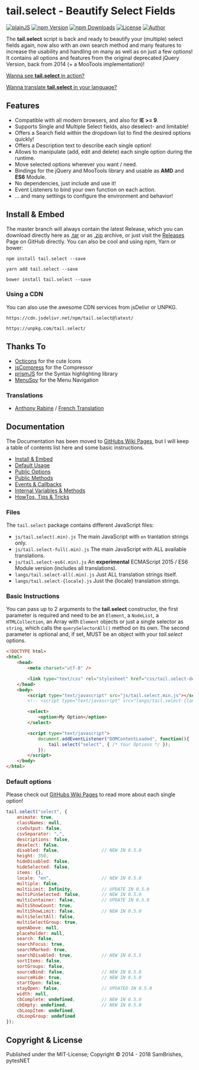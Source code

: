 tail.select - Beautify Select Fields
====================================
[![plainJS](https://s.pytes.net/cb2d2d94)](https://s.pytes.net/21d65dff)
[![npm Version](https://s.pytes.net/9e506510)](https://s.pytes.net/2a8c886a)
[![npm Downloads](https://s.pytes.net/3fd8be97)](https://s.pytes.net/2a8c886a)
[![License](https://s.pytes.net/8257ac72)](LICENSE.md)
[![Author](https://s.pytes.net/5542d1fa)](https://s.pytes.net/5be37d0a)

The **tail.select** script is back and ready to beautify your (multiple) select fields again, now
also with an own search method and many features to increase the usability and handling on many as
well as on just a few options! It contains all options and features from the original deprecated
jQuery Version, back from 2014 (+ a MooTools implementation)!

[Wanna see **tail.select** in action?](https://github.pytes.net/tail.select)

[Wanna translate **tail.select** in your language?](https://github.com/pytesNET/tail.select/wiki/Help-Translating)

Features
--------
-   Compatible with all modern browsers, and also for **IE >= 9**.
-   Supports Single and Multiple Select fields, also deselect- and limitable!
-   Offers a Search field within the dropdown list to find the desired options quickly!
-   Offers a Description text to describe each single option!
-   Allows to manipulate (add, edit and delete) each single option during the runtime.
-   Move selected options wherever you want / need.
-   Bindings for the jQuery and MooTools library and usable as **AMD** and **ES6** Module.
-   No dependencies, just include and use it!
-   Event Listeners to bind your own function on each action.
-   ... and many settings to configure the environment and behavior!

Install & Embed
---------------
The master branch will always contain the latest Release, which you can download directly here
as [.tar](https://github.com/pytesNET/tail.select/tarball/master) or as [.zip](https://github.com/pytesNET/tail.select/zipball/master)
archive, or just visit the [Releases](https://github.com/pytesNET/tail.select/releases) Page
on GitHub directly. You can also be cool and using npm, Yarn or bower:

```markup
npm install tail.select --save
```

```markup
yarn add tail.select --save
```

```markup
bower install tail.select --save
```

### Using a CDN
You can also use the awesome CDN services from jsDelivr or UNPKG.

```markup
https://cdn.jsdelivr.net/npm/tail.select@latest/
```

```markup
https://unpkg.com/tail.select/
```

Thanks To
---------
-   [Octicons](https://octicons.github.com/) for the cute Icons
-   [jsCompress](https://jscompress.com/) for the Compressor
-   [prismJS](https://prismjs.com) for the Syntax highlighting library
-   [MenuSpy](https://github.com/lcdsantos/menuspy) for the Menu Navigation

### Translations
-   [Anthony Rabine](https://github.com/arabine) / [French Translation](https://github.com/pytesNET/tail.select/issues/11)

Documentation
-------------
The Documentation has been moved to [GitHubs Wiki Pages](https://github.com/pytesNET/tail.select/wiki),
but I will keep a table of contents list here and some basic instructions.

-   [Install & Embed](https://www.github.com/pytesNET/tail.select/wiki/instructions)
-   [Default Usage](https://www.github.com/pytesNET/tail.select/wiki/default-usage)
-   [Public Options](https://www.github.com/pytesNET/tail.select/wiki/public-options)
-   [Public Methods](https://www.github.com/pytesNET/tail.select/wiki/public-methods)
-   [Events & Callbacks](https://www.github.com/pytesNET/tail.select/wiki/events-callbacks)
-   [Internal Variables & Methods](https://www.github.com/pytesNET/tail.select/wiki/internal)
-   [HowTos, Tips & Tricks](https://www.github.com/pytesNET/tail.select/wiki/How-Tos)

### Files
The `tail.select` package contains different JavaScript files:

-   `js/tail.select(.min).js` The main JavaScript with `en` tranlation strings only.
-   `js/tail.select-full(.min).js` The main JavaScript with ALL available translations.
-   `js/tail.select-es6(.min).js` An **experimental** ECMAScript 2015 / ES6 Module version (includes all translations).
-   `langs/tail.select-all(.min).js` Just ALL translation strings itself.
-   `langs/tail.select-{locale}.js` Just the {locale} translation strings.

### Basic Instructions
You can pass up to 2 arguments to the **tail.select** constructor, the first parameter is required
and need to be an `Element`, a `NodeList`, a `HTMLCollection`, an Array with `Element` objects or
just a single selector as `string`, which calls the `querySelectorAll()` method on its own. The
second parameter is optional and, if set, MUST be an object with your *tail.select* options.

```html
<!DOCTYPE html>
<html>
    <head>
        <meta charset="utf-8" />

        <link type="text/css" rel="stylesheet" href="css/tail.select-default.css" />
    </head>
    <body>
        <script type="text/javascript" src="js/tail.select.min.js"></script>
        <!-- <script type="text/javascript" src="langs/tail.select-{lang}.js"></script> -->

        <select>
            <option>My Option</option>
        </select>

        <script type="text/javascript">
            document.addEventListener("DOMContentLoaded", function(){
                tail.select("select", { /* Your Options */ });
            });
        </script>
    </body>
</html>
```

### Default options
Please check out [GitHubs Wiki Pages](https://github.com/pytesNET/tail.select/wiki) to read more
about each single option!

```javascript
tail.select("select", {
    animate: true,
    classNames: null,
    csvOutput: false,
    csvSeparator: ",",
    descriptions: false,
    deselect: false,
    disabled: false,                // NEW IN 0.5.0
    height: 350,
    hideDisabled: false,
    hideSelected: false,
    items: {},
    locale: "en",                   // NEW IN 0.5.0
    multiple: false,
    multiLimit: Infinity,           // UPDATE IN 0.5.0
    multiPinSelected: false,        // NEW IN 0.5.0
    multiContainer: false,          // UPDATE IN 0.5.0
    multiShowCount: true,
    multiShowLimit: false,          // NEW IN 0.5.0
    multiSelectAll: false,
    multiSelectGroup: true,
    openAbove: null,
    placeholder: null,
    search: false,
    searchFocus: true,
    searchMarked: true,
    searchDisabled: true,           // NEW IN 0.5.5
    sortItems: false,
    sortGroups: false,
    sourceBind: false,              // NEW IN 0.5.0
    sourceHide: true,               // NEW IN 0.5.0
    startOpen: false,
    stayOpen: false,                // UPDATED IN 0.5.0
    width: null,
    cbComplete: undefined,          // NEW IN 0.5.0
    cbEmpty: undefined,             // NEW IN 0.5.0
    cbLoopItem: undefined,
    cbLoopGroup: undefined
});
```

Copyright & License
-------------------
Published under the MIT-License; Copyright &copy; 2014 - 2018 SamBrishes, pytesNET
